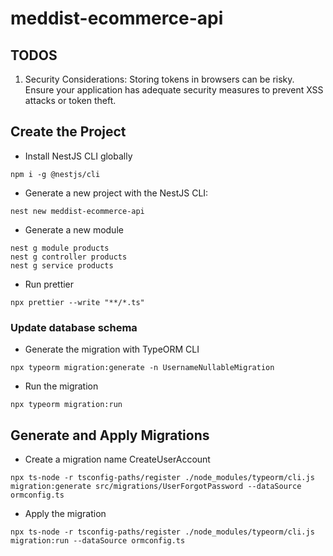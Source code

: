 <!-- @format -->

# meddist-ecommerce-api

## TODOS

1. Security Considerations: Storing tokens in browsers can be risky. Ensure your application has adequate security measures to prevent XSS attacks or token theft.

## Create the Project

- Install NestJS CLI globally

```
npm i -g @nestjs/cli
```

- Generate a new project with the NestJS CLI:

```
nest new meddist-ecommerce-api
```

- Generate a new module

```
nest g module products
nest g controller products
nest g service products
```

- Run prettier

```
npx prettier --write "**/*.ts"
```

### Update database schema

- Generate the migration with TypeORM CLI

```
npx typeorm migration:generate -n UsernameNullableMigration
```

- Run the migration

```
npx typeorm migration:run
```

## Generate and Apply Migrations

- Create a migration name CreateUserAccount

```
npx ts-node -r tsconfig-paths/register ./node_modules/typeorm/cli.js migration:generate src/migrations/UserForgotPassword --dataSource ormconfig.ts
```

- Apply the migration

```
npx ts-node -r tsconfig-paths/register ./node_modules/typeorm/cli.js migration:run --dataSource ormconfig.ts
```
